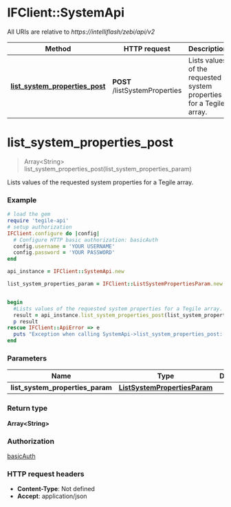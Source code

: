 # IFClient::SystemApi

All URIs are relative to *https://intelliflash/zebi/api/v2*

Method | HTTP request | Description
------------- | ------------- | -------------
[**list_system_properties_post**](SystemApi.md#list_system_properties_post) | **POST** /listSystemProperties | Lists values of the requested system properties for a Tegile array.


# **list_system_properties_post**
> Array&lt;String&gt; list_system_properties_post(list_system_properties_param)

Lists values of the requested system properties for a Tegile array.

### Example
```ruby
# load the gem
require 'tegile-api'
# setup authorization
IFClient.configure do |config|
  # Configure HTTP basic authorization: basicAuth
  config.username = 'YOUR USERNAME'
  config.password = 'YOUR PASSWORD'
end

api_instance = IFClient::SystemApi.new

list_system_properties_param = IFClient::ListSystemPropertiesParam.new # ListSystemPropertiesParam | 


begin
  #Lists values of the requested system properties for a Tegile array.
  result = api_instance.list_system_properties_post(list_system_properties_param)
  p result
rescue IFClient::ApiError => e
  puts "Exception when calling SystemApi->list_system_properties_post: #{e}"
end
```

### Parameters

Name | Type | Description  | Notes
------------- | ------------- | ------------- | -------------
 **list_system_properties_param** | [**ListSystemPropertiesParam**](ListSystemPropertiesParam.md)|  | 

### Return type

**Array&lt;String&gt;**

### Authorization

[basicAuth](../README.md#basicAuth)

### HTTP request headers

 - **Content-Type**: Not defined
 - **Accept**: application/json



